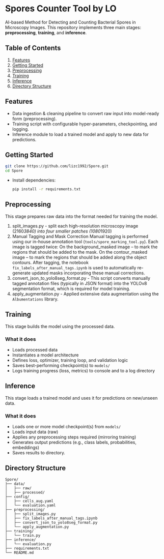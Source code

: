 # Spores Counter Tool by LO

AI-based Method for Detecting and Counting Bacterial Spores in Microscopy Images.
This repository implements three main stages: **preprocessing**, **training**, and **inference**.

## Table of Contents

1. [Features](#features)
2. [Getting Started](#getting-started)
3. [Preprocessing](#preprocessing)
4. [Training](#training)
5. [Inference](#inference)
6. [Directory Structure](#directory-structure)

## Features

* Data ingestion & cleaning pipeline to convert raw input into model-ready form (preprocessing).
* Training script with configurable hyper-parameters, checkpointing, and logging.
* Inference module to load a trained model and apply to new data for predictions.

## Getting Started

  ```bash
  git clone https://github.com/lizc1992/Spore.git  
  cd Spore  
  ```
* Install dependencies:

  ```bash
  pip install -r requirements.txt  
  ```

## Preprocessing

This stage prepares raw data into the format needed for training the model.

1. split_images.py - split each high-resolution microscopy image (2160*3840) into four smaller patches (1080*1920)
2. Manual Tagging and Mask Correction
   Manual tagging is performed using our in-house annotation tool (`tools/spore_marking_tool.py`).
   Each image is tagged twice:
     On the background_masked image – to mark the regions that should be added to the mask.
     On the contour_masked image – to mark the regions that should be added along the object contours.
   After tagging, the notebook `fix_labels_after_manual_tags.ipynb` is used to automatically re-generate updated masks incorporating these manual corrections.
3. convert_json_to_yolo8seg_format.py - This script converts manually tagged annotation files (typically in JSON format) into the YOLOv8 segmentation format, which is required for model training.
4. apply_augmentation.py - Applied extensive data augmentation using the `Albumentations` library.


## Training

This stage builds the model using the processed data.

### What it does

* Loads processed data
* Instantiates a model architecture 
* Defines loss, optimizer, training loop, and validation logic
* Saves best-performing checkpoint(s) to `models/`
* Logs training progress (loss, metrics) to console and to a log directory


## Inference

This stage loads a trained model and uses it for predictions on new/unseen data.

### What it does

* Loads one or more model checkpoint(s) from `models/`
* Loads input data (raw)
* Applies any preprocessing steps required (mirroring training)
* Generates output predictions (e.g., class labels, probabilities, embeddings)
* Saves results to directory.


## Directory Structure

```
Spore/
├── data/
│   ├── raw/
│   ├── processed/               
├── config/
│   ├── cells_aug.yaml
│   └── evaluation.yaml
├── preprocessing/
│   ├── split_images.py
│   ├── fix_labels_after_manual_tags.ipynb
│   ├── convert_json_to_yolo8seg_format.py
│   └── apply_augmentation.py
├── training/
│   └── train.py
├── inference/
│   └── evaluation.py
├── requirements.txt
└── README.md
```

